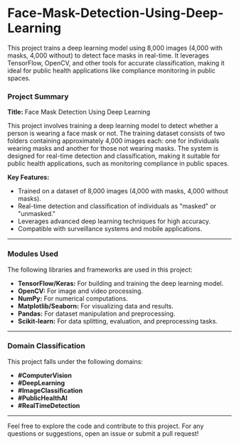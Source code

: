 # Face-Mask-Detection-Using-Deep-Learning
This project trains a deep learning model using 8,000 images (4,000 with masks, 4,000 without) to detect face masks in real-time. It leverages TensorFlow, OpenCV, and other tools for accurate classification, making it ideal for public health applications like compliance monitoring in public spaces.

### Project Summary

**Title:** Face Mask Detection Using Deep Learning

This project involves training a deep learning model to detect whether a person is wearing a face mask or not. The training dataset consists of two folders containing approximately 4,000 images each: one for individuals wearing masks and another for those not wearing masks. The system is designed for real-time detection and classification, making it suitable for public health applications, such as monitoring compliance in public spaces.

**Key Features:**

- Trained on a dataset of 8,000 images (4,000 with masks, 4,000 without masks).
- Real-time detection and classification of individuals as "masked" or "unmasked."
- Leverages advanced deep learning techniques for high accuracy.
- Compatible with surveillance systems and mobile applications.

---

### Modules Used

The following libraries and frameworks are used in this project:

- **TensorFlow/Keras:** For building and training the deep learning model.
- **OpenCV:** For image and video processing.
- **NumPy:** For numerical computations.
- **Matplotlib/Seaborn:** For visualizing data and results.
- **Pandas:** For dataset manipulation and preprocessing.
- **Scikit-learn:** For data splitting, evaluation, and preprocessing tasks.

---

### Domain Classification

This project falls under the following domains:

- **#ComputerVision**
- **#DeepLearning**
- **#ImageClassification**
- **#PublicHealthAI**
- **#RealTimeDetection**

---

Feel free to explore the code and contribute to this project. For any questions or suggestions, open an issue or submit a pull request!

